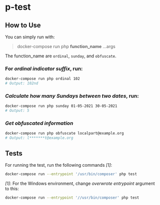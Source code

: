 # p-test

## How to Use

You can simply run with:

> docker-compose run php **function_name** ...args

The function_name are `ordinal`, `sunday`, and `obfuscate`.

### For *ordinal indicator suffix*, run:

```bash
docker-compose run php ordinal 102
# Output: 102nd
```

### *Calculate how many Sundays between two dates*, run:

```bash
docker-compose run php sunday 01-05-2021 30-05-2021
# Output: 5
```

### *Get obfuscated information*

```bash
docker-compose run php obfuscate localpart@example.org
# Output: l*******t@example.org
```

## Tests
For running the test, run the following commands *[1]*:

```bash
docker-compose run --entrypoint '/usr/bin/composer' php test
```


*[1]*: For the Windows environment, change *overwrote entrypoint* argument to this:

```bash
docker-compose run --entrypoint '//usr/bin/composer' php test
```
